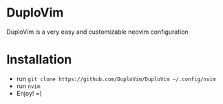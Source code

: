 # DuploVim
DuploVim is a very easy and customizable neovim configuration

# Installation
- run ```git clone https://github.com/DuploVim/DuploVim ~/.config/nvim```
- run ```nvim```
- Enjoy! =)
